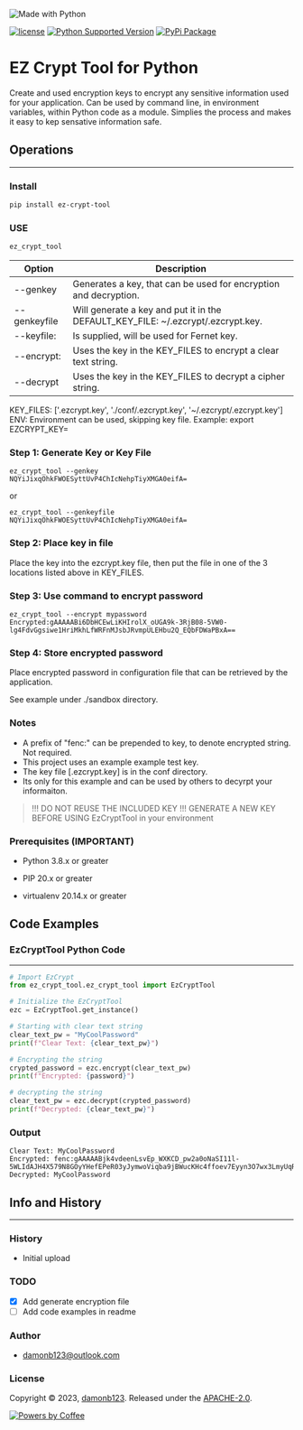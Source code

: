 ![Made with Python][7]

[![license][5]][6]
[![Python Supported Version][1]][2]
[![PyPi Package][3]][4]

[1]: https://img.shields.io/badge/python-3.11%3E-blue
[2]: https://www.python.org/downloads/release/python-3111/
[3]: https://img.shields.io/pypi/v/pip.svg
[4]: https://pypi.org/project/pip/
[5]: https://img.shields.io/badge/License-Apache_2.0-blue.svg
[6]: http://www.apache.org/licenses/LICENSE-2.0
[7]: https://forthebadge.com/images/badges/made-with-python.svg
[8]: https://forthebadge.com/images/badges/powered-by-coffee.svg
[9]: https://www.peets.com/products/big-bang

# EZ Crypt Tool for Python

Create and used encryption keys to encrypt any sensitive information used for your application.  Can be used by command line, in environment variables, within Python code as a module.  Simplies the process and makes it easy to kep sensative information safe.

## Operations

___

### Install

```sh
pip install ez-crypt-tool
```

### USE

```sh
ez_crypt_tool
```

| Option | Description |
| ------| -----------|
| --genkey   | Generates a key, that can be used for encryption and decryption. |
| --genkeyfile | Will generate a key and put it in the DEFAULT_KEY_FILE: ~/.ezcrypt/.ezcrypt.key.
| --keyfile:    | Is supplied, will be used for Fernet key. |
| --encrypt: | Uses the key in the KEY_FILES to encrypt a clear text string.|
| --decrypt | Uses the key in the KEY_FILES to decrypt a cipher string. |



KEY_FILES: ['.ezcrypt.key', './conf/.ezcrypt.key', '~/.ezcrypt/.ezcrypt.key']
ENV: Environment can be used, skipping key file.  Example: export EZCRYPT_KEY=<key>

### Step 1:  Generate Key or Key File

```console
ez_crypt_tool --genkey
NQYiJixqOhkFWOESyttUvP4ChIcNehpTiyXMGA0eifA=
```

or

```console
ez_crypt_tool --genkeyfile
NQYiJixqOhkFWOESyttUvP4ChIcNehpTiyXMGA0eifA=
```


### Step 2:  Place key in file

Place the key into the ezcrypt.key file, then put the file in one of the 3 locations listed above in KEY_FILES.

### Step 3: Use command to encrypt password

```console
ez_crypt_tool --encrypt mypassword
Encrypted:gAAAAABi6DbHCEwLiKHIrolX_oUGA9k-3RjB08-5VW0-lg4FdvGgsiwe1HriMkhLfWRFnMJsbJRvmpULEHbu2Q_EQbFDWaPBxA==
```

### Step 4: Store encrypted password

Place encrypted password in configuration file that can be retrieved by the application.

See example under ./sandbox directory.

### Notes

* A prefix of "fenc:<key>" can be prepended to key, to denote encrypted string.  Not required.
* This project uses an example example test key.
* The key file [.ezcrypt.key] is in the conf directory.
* Its only for this example and can be used by others to decyrpt your informaiton.

> !!! DO NOT REUSE THE INCLUDED KEY !!!
> GENERATE A NEW KEY BEFORE USING EzCryptTool in your environment

### Prerequisites  (IMPORTANT)

* Python 3.8.x or greater

* PIP 20.x or greater
* virtualenv 20.14.x or greater

## Code Examples

### EzCryptTool Python Code

___

```python
# Import EzCrypt
from ez_crypt_tool.ez_crypt_tool import EzCryptTool

# Initialize the EzCryptTool
ezc = EzCryptTool.get_instance()

# Starting with clear text string
clear_text_pw = "MyCoolPassword"
print(f"Clear Text: {clear_text_pw}")

# Encrypting the string
crypted_password = ezc.encrypt(clear_text_pw)
print(f"Encrypted: {password}")

# decrypting the string
clear_text_pw = ezc.decrypt(crypted_password)
print(f"Decrypted: {clear_text_pw}")

```

### Output

```console
Clear Text: MyCoolPassword
Encrypted: fenc:gAAAAABjk4vdeenLsvEp_WXKCD_pw2a0oNaSI11l-5WLIdAJH4X579N8GOyYHefEPeR03yJymwoViqba9jBWucKHc4ffoev7Eyyn3O7wx3LmyUqRznut8Cw=
Decrypted: MyCoolPassword
```

## Info and History

___

### History

* Initial upload

### TODO

* [X] Add generate encryption file
* [ ] Add code examples in readme

### Author

* [damonb123@outlook.com](https://github.com/damonb123)

### License

Copyright © 2023, [damonb123](https://github.com/damonb123).
Released under the [APACHE-2.0](LICENSE).

[![Powers by Coffee][8]][9]
